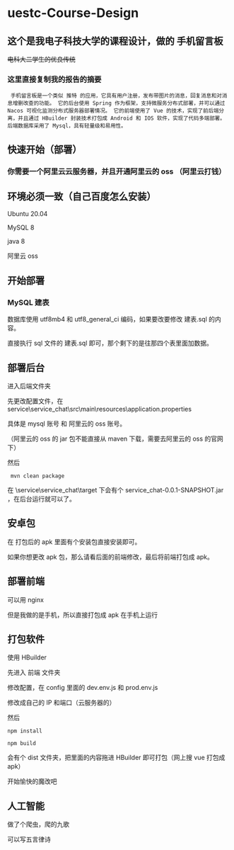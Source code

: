 # uestc-Course-Design





## 这个是我电子科技大学的课程设计，做的 手机留言板

~~电科大二学生的优良传统~~





### 这里直接复制我的报告的摘要

` 手机留言板是一个类似 推特 的应用，它具有用户注册，发布带图片的消息，回复消息和对消息增删改查的功能。
它的后台使用 Spring 作为框架，支持微服务分布式部署，并可以通过 Nacos 可视化监测分布式服务器部署情况。
它的前端使用了 Vue 的技术，实现了前后端分离，并且通过 HBuilder 封装技术打包成 Android 和 IOS 软件，实现了代码多端部署。
后端数据库采用了 Mysql，具有轻量级和易用性。`



## 快速开始（部署）

### 你需要一个阿里云云服务器，并且开通阿里云的 oss （阿里云打钱）



## 环境必须一致（自己百度怎么安装）

Ubuntu 20.04

MySQL 8

java 8

阿里云 oss 





## 开始部署

### MySQL 建表

数据库使用 utf8mb4 和 utf8_general_ci 编码，如果要改要修改 建表.sql 的内容。

直接执行 sql 文件的 建表.sql 即可，那个剩下的是往那四个表里面加数据。



## 部署后台

进入后端文件夹



先更改配置文件，在 service\service_chat\src\main\resources\application.properties

具体是 mysql 账号 和 阿里云的 oss 账号。

（阿里云的 oss 的 jar 包不能直接从 maven 下载，需要去阿里云的 oss 的官网下）



然后

` mvn clean package`

在 \service\service_chat\target 下会有个 service_chat-0.0.1-SNAPSHOT.jar ，在后台运行就可以了。



## 安卓包

在 打包后的 apk 里面有个安装包直接安装即可。

如果你想更改 apk 包，那么请看后面的前端修改，最后将前端打包成 apk。



## 部署前端

可以用 nginx

但是我做的是手机，所以直接打包成 apk 在手机上运行



## 打包软件

使用 HBuilder 

先进入 前端 文件夹

修改配置，在 config 里面的 dev.env.js 和 prod.env.js

修改成自己的 IP 和端口（云服务器的）

然后

`npm install`

`npm build`

会有个 dist 文件夹，把里面的内容拖进 HBuilder 即可打包（网上搜 vue 打包成 apk）



开始愉快的魔改吧



## 人工智能

做了个爬虫，爬的九歌

可以写五言律诗
